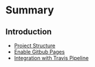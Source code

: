 # Summary

## Introduction

* [Project Structure](project-structure.md)
* [Enable Gitbub Pages](github-pages.md)
* [Integration with Travis Pipeline](travis.md)
